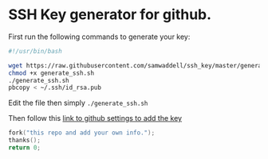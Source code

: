 # SSH Key generator for github.

First run the following commands to generate your key:

```bash
#!/usr/bin/bash

wget https://raw.githubusercontent.com/samwaddell/ssh_key/master/generate_ssh.sh
chmod +x generate_ssh.sh
./generate_ssh.sh
pbcopy < ~/.ssh/id_rsa.pub
```

Edit the file then simply `./generate_ssh.sh`

Then follow this [link to github settings to add the key](https://github.com/settings/keys)

```C++
fork("this repo and add your own info.");
thanks();
return 0;
```
